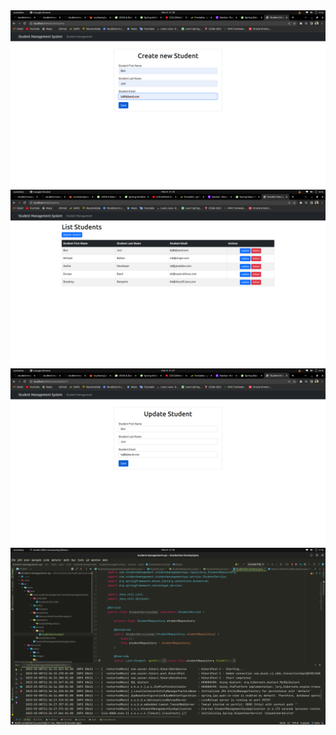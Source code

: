 <img src="src/main/resources/static/images/createStudent.png" width="600" >

<img src="src/main/resources/static/images/listStudents.png" width="600" >

<img src="src/main/resources/static/images/updateStudent.png" width="600" >

<img src="src/main/resources/static/images/code.png" width="600" >


